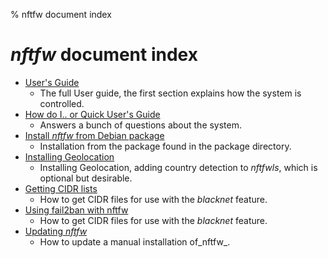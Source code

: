 % nftfw document index
# _nftfw_ document index
- [User's Guide](Users_Guide.md)
  - The full User guide, the first section explains how the system is controlled.
- [How do I.. or Quick User's Guide](How_do_I.md)
  - Answers a bunch of questions about the system.
- [Install _nftfw_ from Debian package](Debian_package_install.md)
  - Installation from the package found in the package directory.
- [Installing Geolocation](Installing-GeoLocation.md)
  - Installing Geolocation, adding country detection to _nftfwls_, which is optional but desirable.
- [Getting CIDR lists](Getting-cidr-lists.md)
  - How to get CIDR files for use with the _blacknet_ feature.
- [Using fail2ban with nftfw](Using-fail2ban-with-nftfw.md)
  - How to get CIDR files for use with the _blacknet_ feature.
- [Updating _nftfw_](Updating-nftfw.md)
  - How to update a manual installation of_nftfw_.
